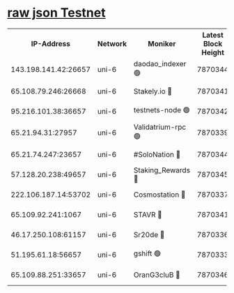 [raw json Testnet](https://rpc-check.junot.stavr.tech/junot/rpc-junot-result.json)
=


<table><tr><th>IP-Address</th><th>Network</th><th>Moniker</th><th>Latest Block Height</th><th>Earliest Block Height</th><th>Catching Up</th><th>Tx Index</th><th>Voting Power</th><th>Scan Time</th></tr><tr><td>143.198.141.42:26657</td><td>uni-6</td><td>daodao_indexer 🟢</td><td>7870344</td><td>1</td><td>False</td><td>off</td><td>0</td><td>2024-02-10T19:38:48.426917840UTC</td></tr><tr><td>65.108.79.246:26668</td><td>uni-6</td><td>Stakely.io 🔴</td><td>7870341</td><td>1570872</td><td>False</td><td>on</td><td>1766821</td><td>2024-02-10T19:38:38.320218710UTC</td></tr><tr><td>95.216.101.38:36657</td><td>uni-6</td><td>testnets-node 🟢</td><td>7870342</td><td>1615130</td><td>False</td><td>on</td><td>0</td><td>2024-02-10T19:38:40.845349996UTC</td></tr><tr><td>65.21.94.31:27957</td><td>uni-6</td><td>Validatrium-rpc 🟢</td><td>7870339</td><td>2943363</td><td>False</td><td>on</td><td>0</td><td>2024-02-10T19:38:33.498801393UTC</td></tr><tr><td>65.21.74.247:23657</td><td>uni-6</td><td>#SoloNation 🔴</td><td>7870344</td><td>5208001</td><td>False</td><td>on</td><td>112</td><td>2024-02-10T19:38:47.451424505UTC</td></tr><tr><td>57.128.20.238:49657</td><td>uni-6</td><td>Staking_Rewards 🔴</td><td>7870345</td><td>6514618</td><td>False</td><td>on</td><td>1008</td><td>2024-02-10T19:38:48.702309385UTC</td></tr><tr><td>222.106.187.14:53702</td><td>uni-6</td><td>Cosmostation 🔴</td><td>7870337</td><td>7473037</td><td>False</td><td>on</td><td>109003</td><td>2024-02-10T19:38:30.995693049UTC</td></tr><tr><td>65.109.92.241:1067</td><td>uni-6</td><td>STAVR 🔴</td><td>7870341</td><td>7502372</td><td>False</td><td>on</td><td>6054</td><td>2024-02-10T19:38:37.962742531UTC</td></tr><tr><td>46.17.250.108:61157</td><td>uni-6</td><td>Sr20de 🔴</td><td>7870336</td><td>7533733</td><td>False</td><td>on</td><td>37</td><td>2024-02-10T19:38:25.493353251UTC</td></tr><tr><td>51.195.61.18:56657</td><td>uni-6</td><td>gshift 🟢</td><td>7870333</td><td>7691417</td><td>False</td><td>on</td><td>0</td><td>2024-02-10T19:38:18.833637752UTC</td></tr><tr><td>65.109.88.251:33657</td><td>uni-6</td><td>OranG3cluB 🔴</td><td>7870346</td><td>7784738</td><td>False</td><td>on</td><td>11</td><td>2024-02-10T19:38:53.192369042UTC</td></tr></table>